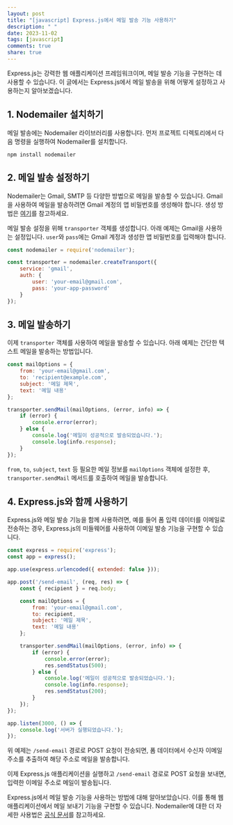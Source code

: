 ```yaml
---
layout: post
title: "[javascript] Express.js에서 메일 발송 기능 사용하기"
description: " "
date: 2023-11-02
tags: [javascript]
comments: true
share: true
---
```


Express.js는 강력한 웹 애플리케이션 프레임워크이며, 메일 발송 기능을 구현하는 데 사용할 수 있습니다. 이 글에서는 Express.js에서 메일 발송을 위해 어떻게 설정하고 사용하는지 알아보겠습니다.

## 1. Nodemailer 설치하기

메일 발송에는 Nodemailer 라이브러리를 사용합니다. 먼저 프로젝트 디렉토리에서 다음 명령을 실행하여 Nodemailer를 설치합니다.

```shell
npm install nodemailer
```

## 2. 메일 발송 설정하기

Nodemailer는 Gmail, SMTP 등 다양한 방법으로 메일을 발송할 수 있습니다. Gmail을 사용하여 메일을 발송하려면 Gmail 계정의 앱 비밀번호를 생성해야 합니다. 생성 방법은 [여기](https://support.google.com/accounts/answer/185833)를 참고하세요.

메일 발송 설정을 위해 `transporter` 객체를 생성합니다. 아래 예제는 Gmail을 사용하는 설정입니다. `user`와 `pass`에는 Gmail 계정과 생성한 앱 비밀번호를 입력해야 합니다.

```javascript
const nodemailer = require('nodemailer');

const transporter = nodemailer.createTransport({
    service: 'gmail',
    auth: {
        user: 'your-email@gmail.com',
        pass: 'your-app-password'
    }
});
```

## 3. 메일 발송하기

이제 `transporter` 객체를 사용하여 메일을 발송할 수 있습니다. 아래 예제는 간단한 텍스트 메일을 발송하는 방법입니다.

```javascript
const mailOptions = {
    from: 'your-email@gmail.com',
    to: 'recipient@example.com',
    subject: '메일 제목',
    text: '메일 내용'
};

transporter.sendMail(mailOptions, (error, info) => {
    if (error) {
        console.error(error);
    } else {
        console.log('메일이 성공적으로 발송되었습니다.');
        console.log(info.response);
    }
});
```

`from`, `to`, `subject`, `text` 등 필요한 메일 정보를 `mailOptions` 객체에 설정한 후, `transporter.sendMail` 메서드를 호출하여 메일을 발송합니다.

## 4. Express.js와 함께 사용하기

Express.js와 메일 발송 기능을 함께 사용하려면, 예를 들어 폼 입력 데이터를 이메일로 전송하는 경우, Express.js의 미들웨어를 사용하여 이메일 발송 기능을 구현할 수 있습니다.

```javascript
const express = require('express');
const app = express();

app.use(express.urlencoded({ extended: false }));

app.post('/send-email', (req, res) => {
    const { recipient } = req.body;

    const mailOptions = {
        from: 'your-email@gmail.com',
        to: recipient,
        subject: '메일 제목',
        text: '메일 내용'
    };

    transporter.sendMail(mailOptions, (error, info) => {
        if (error) {
            console.error(error);
            res.sendStatus(500);
        } else {
            console.log('메일이 성공적으로 발송되었습니다.');
            console.log(info.response);
            res.sendStatus(200);
        }
    });
});

app.listen(3000, () => {
    console.log('서버가 실행되었습니다.');
});
```

위 예제는 `/send-email` 경로로 POST 요청이 전송되면, 폼 데이터에서 수신자 이메일 주소를 추출하여 해당 주소로 메일을 발송합니다.

이제 Express.js 애플리케이션을 실행하고 `/send-email` 경로로 POST 요청을 보내면, 입력한 이메일 주소로 메일이 발송됩니다.

Express.js에서 메일 발송 기능을 사용하는 방법에 대해 알아보았습니다. 이를 통해 웹 애플리케이션에서 메일 보내기 기능을 구현할 수 있습니다. Nodemailer에 대한 더 자세한 사용법은 [공식 문서](https://nodemailer.com/about/)를 참고하세요.